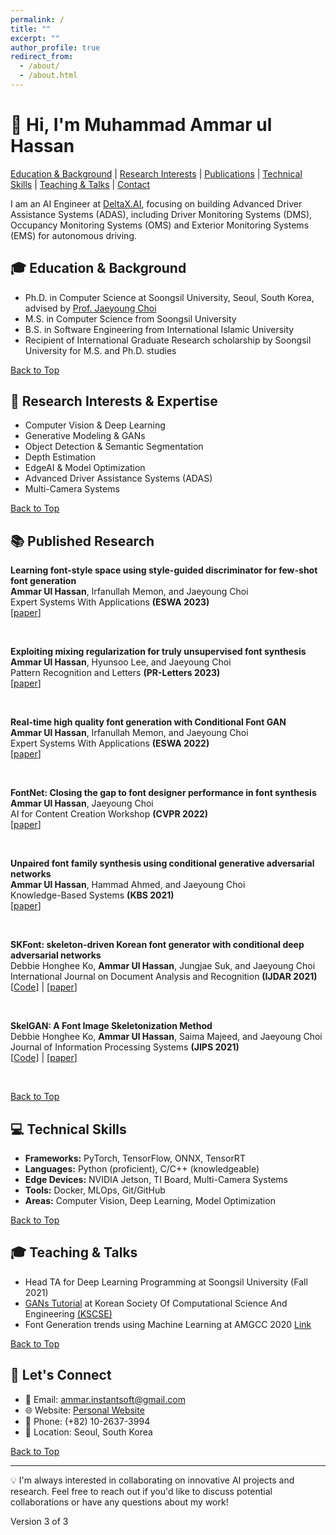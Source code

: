 ```yaml
---
permalink: /
title: ""
excerpt: ""
author_profile: true
redirect_from: 
  - /about/
  - /about.html
---
```


# 👋 Hi, I'm Muhammad Ammar ul Hassan

[Education & Background](#education) | 
[Research Interests](#research) | 
[Publications](#publications) | 
[Technical Skills](#skills) | 
[Teaching & Talks](#teaching) | 
[Contact](#contact)

I am an AI Engineer at [DeltaX.AI](http://deltax.ai/), focusing on building Advanced Driver Assistance Systems (ADAS), including Driver Monitoring Systems (DMS), Occupancy Monitoring Systems (OMS) and Exterior Monitoring Systems (EMS) for autonomous driving.

<a name="education"></a>
## 🎓 Education & Background

- Ph.D. in Computer Science at Soongsil University, Seoul, South Korea, advised by [Prof. Jaeyoung Choi](https://scholar.google.com/citations?user=YJ7fWWgAAAAJ&hl=en)
- M.S. in Computer Science from Soongsil University
- B.S. in Software Engineering from International Islamic University
- Recipient of International Graduate Research scholarship by Soongsil University for M.S. and Ph.D. studies

[Back to Top](#-hi-im-muhammad-ammar-ul-hassan)

<a name="research"></a>
## 🔬 Research Interests & Expertise

- Computer Vision & Deep Learning
- Generative Modeling & GANs
- Object Detection & Semantic Segmentation
- Depth Estimation
- EdgeAI & Model Optimization
- Advanced Driver Assistance Systems (ADAS)
- Multi-Camera Systems

[Back to Top](#-hi-im-muhammad-ammar-ul-hassan)

<a name="publications"></a>
## 📚 Published Research
**Learning font-style space using style-guided discriminator for few-shot font generation**  
**Ammar Ul Hassan**, Irfanullah Memon, and Jaeyoung Choi  
Expert Systems With Applications **(ESWA 2023)**  
[[paper](https://www.sciencedirect.com/science/article/abs/pii/S0957417423033195)]

<br clear="left"/>

**Exploiting mixing regularization for truly unsupervised font synthesis**  
**Ammar Ul Hassan**, Hyunsoo Lee, and Jaeyoung Choi  
Pattern Recognition and Letters **(PR-Letters 2023)**  
[[paper](https://www.sciencedirect.com/science/article/abs/pii/S0167865523000843)]

<br clear="left"/>

**Real-time high quality font generation with Conditional Font GAN**  
**Ammar Ul Hassan**, Irfanullah Memon, and Jaeyoung Choi  
Expert Systems With Applications **(ESWA 2022)**  
[[paper](https://www.sciencedirect.com/science/article/pii/S095741742201925X)]

<br clear="left"/>

**FontNet: Closing the gap to font designer performance in font synthesis**  
**Ammar Ul Hassan**, Jaeyoung Choi  
AI for Content Creation Workshop **(CVPR 2022)**  
[[paper](https://ai4cc.net/#:~:text=with%20Warping%20NODEs-,08,FontNet%3A%20Closing%20the%20gap%20to%20font%20designer%20performance%20in%20font%20synthesis,-09)]

<br clear="left"/>

**Unpaired font family synthesis using conditional generative adversarial networks**  
**Ammar Ul Hassan**, Hammad Ahmed, and Jaeyoung Choi  
Knowledge-Based Systems **(KBS 2021)**  
[[paper](https://www.sciencedirect.com/science/article/pii/S0950705121005669)]

<br clear="left"/>

**SKFont: skeleton-driven Korean font generator with conditional deep adversarial networks**  
Debbie Honghee Ko, **Ammar Ul Hassan**, Jungjae Suk, and Jaeyoung Choi  
International Journal on Document Analysis and Recognition **(IJDAR 2021)**  
[[Code](https://github.com/ammar-deep/SKFont)] | [[paper](https://link.springer.com/article/10.1007/s10032-021-00374-4)]

<br clear="left"/>

**SkelGAN: A Font Image Skeletonization Method**  
Debbie Honghee Ko, **Ammar Ul Hassan**, Saima Majeed, and Jaeyoung Choi  
Journal of Information Processing Systems **(JIPS 2021)**  
[[Code](https://github.com/ammar-deep/SkelGAN)] | [[paper](https://www.koreascience.or.kr/article/JAKO202109651163015.pdf)]

<br clear="left"/>

[Back to Top](#-hi-im-muhammad-ammar-ul-hassan)

<a name="skills"></a>
## 💻 Technical Skills

- **Frameworks:** PyTorch, TensorFlow, ONNX, TensorRT
- **Languages:** Python (proficient), C/C++ (knowledgeable)
- **Edge Devices:** NVIDIA Jetson, TI Board, Multi-Camera Systems
- **Tools:** Docker, MLOps, Git/GitHub
- **Areas:** Computer Vision, Deep Learning, Model Optimization

[Back to Top](#-hi-im-muhammad-ammar-ul-hassan)

<a name="teaching"></a>
## 🎓 Teaching & Talks

- Head TA for Deep Learning Programming at Soongsil University (Fall 2021)
- [GANs Tutorial](https://github.com/ammar-deep/GANs-Tutorial) at Korean Society Of Computational Science And Engineering [(KSCSE)](http://www.cse.or.kr/board/conference/62)
- Font Generation trends using Machine Learning at AMGCC 2020 [Link](https://www.cseric.or.kr/conference/conference.php?&m=view&SnxNum=23766)

[Back to Top](#-hi-im-muhammad-ammar-ul-hassan)

<a name="contact"></a>
## 🔗 Let's Connect

- 📧 Email: ammar.instantsoft@gmail.com
- 🌐 Website: [Personal Website](https://ammar-deep.github.io)
- 📱 Phone: (+82) 10-2637-3994
- 📍 Location: Seoul, South Korea

[Back to Top](#-hi-im-muhammad-ammar-ul-hassan)

---

💡 I'm always interested in collaborating on innovative AI projects and research. Feel free to reach out if you'd like to discuss potential collaborations or have any questions about my work!

Version 3 of 3
